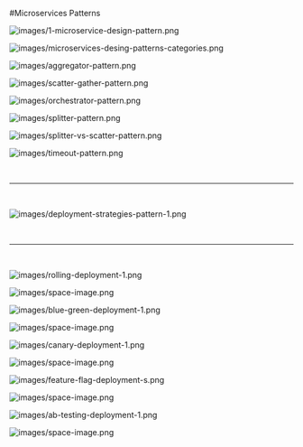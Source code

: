 #Microservices Patterns


![images/1-microservice-design-pattern.png](images/1-microservice-design-pattern.png)

![images/microservices-desing-patterns-categories.png](images/microservices-desing-patterns-categories.png)

![images/aggregator-pattern.png](images/aggregator-pattern.png)


![images/scatter-gather-pattern.png](images/scatter-gather-pattern.png)


![images/orchestrator-pattern.png](images/orchestrator-pattern.png)


![images/splitter-pattern.png](images/splitter-pattern.png)


![images/splitter-vs-scatter-pattern.png](images/splitter-vs-scatter-pattern.png)


![images/timeout-pattern.png](images/timeout-pattern.png)

<br /></hr><hr><br />

![images/deployment-strategies-pattern-1.png](images/deployment-strategies-pattern-1.png)

<br /></hr><hr><br />

![images/rolling-deployment-1.png](images/rolling-deployment-1.png)


![images/space-image.png](images/space-image.png)

![images/blue-green-deployment-1.png](images/blue-green-deployment-1.png)

![images/space-image.png](images/space-image.png)

![images/canary-deployment-1.png](images/canary-deployment-1.png)

![images/space-image.png](images/space-image.png)

![images/feature-flag-deployment-s.png](images/feature-flag-deployment-s.png)

![images/space-image.png](images/space-image.png)

![images/ab-testing-deployment-1.png](images/ab-testing-deployment-1.png)

![images/space-image.png](images/space-image.png)
